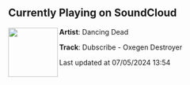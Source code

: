 ## Currently Playing on SoundCloud

[<img align="left" width="100" src="https://i1.sndcdn.com/artworks-8VlXHnNQnqCAZ3uf-Alcp2w-t500x500.jpg">](https://soundcloud.com/dancingdeadrecords/dubscribe-oxegen-destroyer)

**Artist**: Dancing Dead 

**Track**: Dubscribe - Oxegen Destroyer

Last updated at 07/05/2024 13:54
